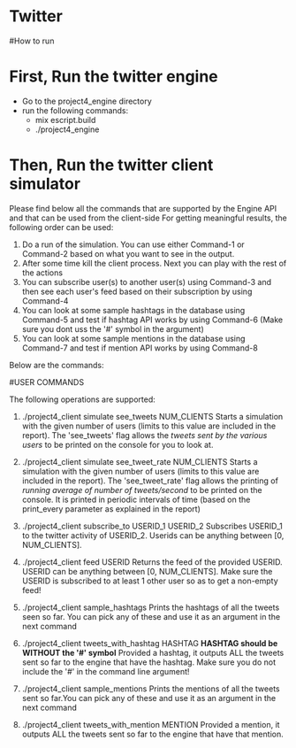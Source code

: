 # Twitter

#How to run

# First, Run the twitter engine
* Go to the project4_engine directory
* run the following commands:
    * mix escript.build
    * ./project4_engine

# Then, Run the twitter client simulator

Please find below all the commands that are supported by the Engine API and that can be used from the client-side
For getting meaningful results, the following order can be used:

1. Do a run of the simulation. You can use either Command-1 or Command-2 based on what you want to see in the output.
2. After some time kill the client process. Next you can play with the rest of the actions
3. You can subscribe user(s) to another user(s) using Command-3 and then see each user's feed based on their subscription by using Command-4
4. You can look at some sample hashtags in the database using Command-5 and test if hashtag API works by using Command-6 (Make sure you dont uss the '#' symbol in the argument)
5. You can look at some sample mentions in the database using Command-7 and test if mention API works by using Command-8

Below are the commands:

#USER COMMANDS

The following operations are supported:
1. ./project4_client simulate see_tweets NUM_CLIENTS
    Starts a simulation with the given number of users (limits to this value are included in the report). The 'see_tweets' flag allows the _tweets sent by the various users_ to be printed on the console for you to look at.

2. ./project4_client simulate see_tweet_rate NUM_CLIENTS
    Starts a simulation with the given number of users (limits to this value are included in the report). The 'see_tweet_rate' flag allows the printing of _running average of number of tweets/second_ to be printed on the console. It is printed in periodic intervals of time (based on the print_every parameter as explained in the report)

3. ./project4_client subscribe_to USERID_1 USERID_2
    Subscribes USERID_1 to the twitter activity of USERID_2. Userids can be anything between [0, NUM_CLIENTS].

4. ./project4_client feed USERID
    Returns the feed of the provided USERID. USERID can be anything between [0, NUM_CLIENTS]. Make sure the USERID is subscribed to at least 1 other user so as to get a non-empty feed! 

5. ./project4_client sample_hashtags
    Prints the hashtags of all the tweets seen so far. You can pick any of these and use it as an argument in the next command

6. ./project4_client tweets_with_hashtag HASHTAG  **HASHTAG should be WITHOUT the '#' symbol**
    Provided a hashtag, it outputs ALL the tweets sent so far to the engine that have the hashtag. Make sure you do not include the '#' in the command line argument!

7. ./project4_client sample_mentions
    Prints the mentions of all the tweets sent so far.You can pick any of these and use it as an argument in the next command
8. ./project4_client tweets_with_mention MENTION
    Provided a mention, it outputs ALL the tweets sent so far to the engine that have that mention.

